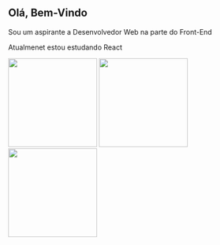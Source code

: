 <div>
   <h2>Olá, Bem-Vindo</h2>
   <p>Sou um aspirante a Desenvolvedor Web na parte do Front-End</p>
   <p>Atualmenet estou estudando React</p>
</div>
<div>
   <img height="180em" src="https://github-readme-stats.vercel.app/api?username=luizlfsr&show_icons=true&theme=dracula">
   <img height="180em" src="https://github-readme-stats.vercel.app/api/top-langs/?username=luizlfsr&layout=compact&theme=dracula">
   <img height="180em" src="https://github.com/luizlfsr/github-readme-stats">
</div>
